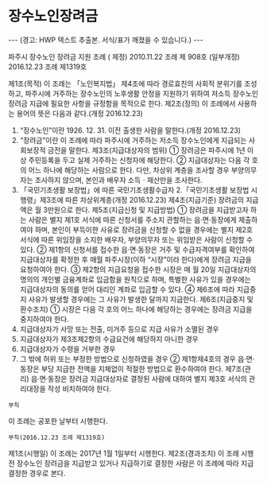 # 장수노인장려금

--- (경고: HWP 텍스트 추출본. 서식/표가 깨졌을 수 있습니다.) ---

파주시 장수노인 장려금 지원 조례
(    제정) 2010.11.22 조례 제 908호
(일부개정) 2016.12.23 조례 제1319호


제1조(목적) 이 조례는 「노인복지법」 제4조에 따라 경로효친의 사회적 분위기를 조성하고, 파주시에 거주하는 장수노인의 노후생활 안정을 지원하기 위하여 저소득 장수노인 장려금 지급에 필요한 사항을 규정함을 목적으로 한다.
제2조(정의) 이 조례에서 사용하는 용어의 뜻은 다음과 같다.(개정 2016.12.23)
   1. “장수노인”이란 1926. 12. 31. 이전 출생한 사람을 말한다.(개정 2016.12.23)
   2. “장려금”이란 이 조례에 따라 파주시에 거주하는 저소득 장수노인에게 지급되는 사회보장적 금전을 말한다.
제3조(지급대상자의 범위) ① 장려금은 파주시에 1년 이상 주민등록을 두고 실제 거주하는 신청자에 해당한다.
  ② 지급대상자는 다음 각 호의 어느 하나에 해당하는 사람으로 한다. 다만, 차상위 계층을 조사할 경우 부양의무자는 조사하지 않으며, 본인과 배우자 소득ㆍ재산만을 조사한다.
   1. 「국민기초생활 보장법」에 따른 국민기초생활수급자
   2.「국민기초생활 보장법 시행령」제3조에 따른 차상위계층(개정 2016.12.23)
제4조(지급기준) 장려금의 지급액은 월 3만원으로 한다.
제5조(지급신청 및 지급방법) ① 장려금을 지급받고자 하는 사람은 별지 제1호 서식에 따른 신청서를 주소지 관할하는 읍·면·동장에게 제출하여야 하며, 본인이 부득이한 사유로 장려금을 신청할 수 없을 경우에는 별지 제2호 서식에 따른 위임장을 소지한 배우자, 부양의무자 또는 위임받은 사람이 신청할 수 있다.
  ② 제1항의 신청서를 접수한 읍·면·동장은 거주 및 수급자격여부를 확인하여 지급대상자를 확정한 후 매월 파주시장(이하 “시장”이라 한다)에게 장려금 지급을 요청하여야 한다.
  ③ 제2항의 지급요청을 접수한 시장은 매 월 20일 지급대상자의 명의의 개인별 금융계좌로 입금함을 원칙으로 하며, 특별한 사유가 있을 경우에는 지급대상자의 동의를 얻어 대리인 계좌로 입금할 수 있다.
  ④ 제6조에 따라 지급중지 사유가 발생할 경우에는 그 사유가 발생한 달까지 지급한다.
제6조(지급중지 및 환수조치) ① 시장은 다음 각 호의 어느 하나에 해당하는 경우에는 장려금 지급을 중지하여야 한다.
   1. 지급대상자가 사망 또는 전출, 미거주 등으로 지급 사유가 소멸된 경우
   2. 지급대상자가 제3조제2항의 수급요건에 해당하지 아니한 경우
   3. 지급대상자가 수령을 거부한 경우
   4. 그 밖에 허위 또는 부정한 방법으로 신청하였을 경우
  ② 제1항제4호의 경우 읍·면·동장은 부당 지급한 전액을 지체없이 적절한 방법으로 환수하여야 한다.
제7조(관리) 읍·면·동장은 장려금 지급대상자로 결정된 사람에 대하여 별지 제3호 서식의 관리대장을 작성 비치하여야 한다.

    부칙
이 조례는 공포한 날부터 시행한다.


    부칙(2016.12.23 조례 제1319호)
제1조(시행일) 이 조례는 2017년 1월 1일부터 시행한다.
제2조(경과조치) 이 조례 시행 전 장수노인 장려금을 지급받고 있거나 지급하기로 결정한 사람은 이 조례에 따라 지급 결정한 경우로 본다.

